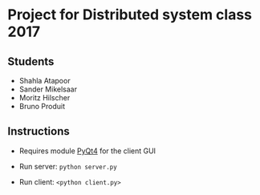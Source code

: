 # Project for Distributed system class 2017

## Students
- Shahla Atapoor
- Sander Mikelsaar
- Moritz Hilscher
- Bruno Produit

## Instructions
- Requires module [PyQt4](https://www.riverbankcomputing.com/software/pyqt/download) for the client GUI

- Run server: 
```python server.py```
- Run client: 
```<python client.py>```
